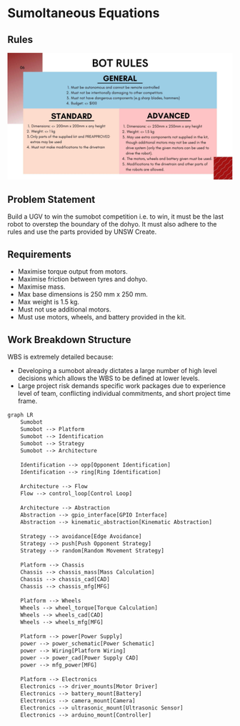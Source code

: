 # Sumoltaneous Equations

## Rules

![rules](README/bot-rules.jpg)

## Problem Statement

Build a UGV to win the sumobot competition i.e. to win, it must be the last robot to overstep the boundary of the dohyo. It must also adhere to the rules and use the parts provided by UNSW Create.

## Requirements

- Maximise torque output from motors.
- Maximise friction between tyres and dohyo.
- Maximise mass.
- Max base dimensions is 250 mm x 250 mm.
- Max weight is 1.5 kg.
- Must not use additional motors.
- Must use motors, wheels, and battery provided in the kit.

## Work Breakdown Structure

WBS is extremely detailed because:
- Developing a sumobot already dictates a large number of high level decisions which allows the WBS to be defined at lower levels.
- Large project risk demands specific work packages due to experience level of team, conflicting individual commitments, and short project time frame.

```mermaid
graph LR
    Sumobot
    Sumobot --> Platform
    Sumobot --> Identification
    Sumobot --> Strategy
    Sumobot --> Architecture

    Identification --> opp[Opponent Identification]
    Identification --> ring[Ring Identification]

    Architecture --> Flow
    Flow --> control_loop[Control Loop]

    Architecture --> Abstraction
    Abstraction --> gpio_interface[GPIO Interface]
    Abstraction --> kinematic_abstraction[Kinematic Abstraction]

    Strategy --> avoidance[Edge Avoidance]
    Strategy --> push[Push Opponent Strategy]
    Strategy --> random[Random Movement Strategy]

    Platform --> Chassis
    Chassis --> chassis_mass[Mass Calculation]
    Chassis --> chassis_cad[CAD]
    Chassis --> chassis_mfg[MFG]

    Platform --> Wheels
    Wheels --> wheel_torque[Torque Calculation]
    Wheels --> wheels_cad[CAD]
    Wheels --> wheels_mfg[MFG]

    Platform --> power[Power Supply]
    power --> power_schematic[Power Schematic]
    power --> Wiring[Platform Wiring]
    power --> power_cad[Power Supply CAD]
    power --> mfg_power[MFG]

    Platform --> Electronics
    Electronics --> driver_mounts[Motor Driver]
    Electronics --> battery_mount[Battery]
    Electronics --> camera_mount[Camera]
    Electronics --> ultrasonic_mount[Ultrasonic Sensor]
    Electronics --> arduino_mount[Controller]
```
